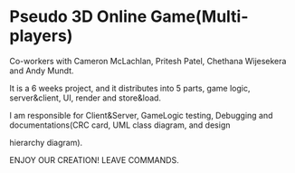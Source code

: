 Pseudo 3D Online Game(Multi-players)
============================

 Co-workers with Cameron McLachlan, Pritesh Patel, Chethana Wijesekera and Andy Mundt.
 
 It is a 6 weeks project, and it distributes into 5 parts, game logic, server&client, UI, render and store&load.
 
 I am responsible for Client&Server, GameLogic testing, Debugging and documentations(CRC card, UML class diagram, and design
 
 hierarchy diagram). 
 
 ENJOY OUR CREATION! LEAVE COMMANDS.
